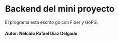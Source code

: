 # Backend del mini proyecto

El programa esta escrito go con Fiber y GoPG.

#### Autor: Nelcido Rafael Diaz Delgado